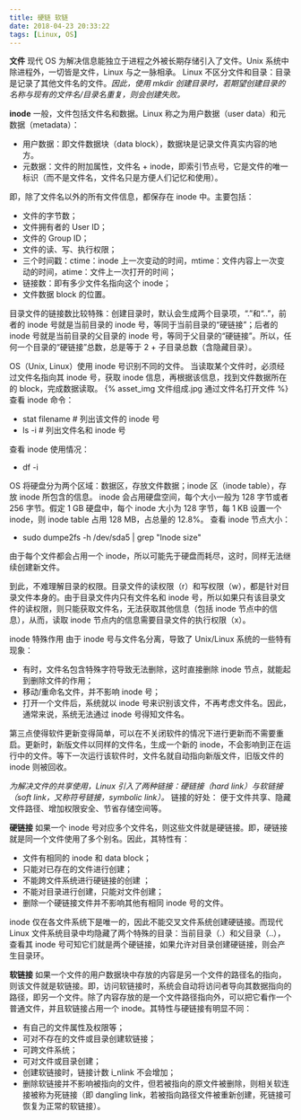 ```yaml
---
title: 硬链 软链
date: 2018-04-23 20:33:22
tags: [Linux, OS]
---
```

**文件**
现代 OS 为解决信息能独立于进程之外被长期存储引入了文件。Unix 系统中除进程外，一切皆是文件，Linux 与之一脉相承。
Linux 不区分文件和目录：目录是记录了其他文件名的文件。_因此，使用 mkdir 创建目录时，若期望创建目录的名称与现有的文件名/目录名重复，则会创建失败。_

**inode**
一般，文件包括文件名和数据。Linux 称之为用户数据（user data）和元数据（metadata）：
* 用户数据：即文件数据块（data block），数据块是记录文件真实内容的地方。
* 元数据：文件的附加属性，文件名 + inode，即索引节点号，它是文件的唯一标识（而不是文件名，文件名只是方便人们记忆和使用）。

即，除了文件名以外的所有文件信息，都保存在 inode 中。主要包括：
* 文件的字节数；
* 文件拥有者的 User ID；
* 文件的 Group ID；
* 文件的读、写、执行权限；
* 三个时间戳：ctime：inode 上一次变动的时间，mtime：文件内容上一次变动的时间，atime：文件上一次打开的时间；
* 链接数：即有多少文件名指向这个 inode；
* 文件数据 block 的位置。

目录文件的链接数比较特殊：创建目录时，默认会生成两个目录项，“.”和“..”，前者的 inode 号就是当前目录的 inode 号，等同于当前目录的“硬链接”；后者的 inode 号就是当前目录的父目录的 inode 号，等同于父目录的“硬链接”。所以，任何一个目录的“硬链接”总数，总是等于 2 + 子目录总数（含隐藏目录）。

OS（Unix, Linux）使用 inode 号识别不同的文件。
当读取某个文件时，必须经过文件名指向其 inode 号，获取 inode 信息，再根据该信息，找到文件数据所在的 block，完成数据读取。
{% asset_img 文件组成.jpg 通过文件名打开文件 %}
查看 inode 命令：
* stat filename  # 列出该文件的 inode 号
* ls -i  # 列出文件名和 inode 号

查看 inode 使用情况：
* df -i

OS 将硬盘分为两个区域：数据区，存放文件数据；inode 区（inode table），存放 inode 所包含的信息。
inode 会占用硬盘空间，每个大小一般为 128 字节或者 256 字节。假定 1 GB 硬盘中，每个 inode 大小为 128 字节，每 1 KB 设置一个 inode，则 inode table 占用 128 MB，占总量的 12.8%。
查看 inode 节点大小：
* sudo dumpe2fs -h /dev/sda5 | grep "Inode size"

由于每个文件都会占用一个 inode，所以可能先于硬盘而耗尽，这时，同样无法继续创建新文件。

到此，不难理解目录的权限。目录文件的读权限（r）和写权限（w），都是针对目录文件本身的。由于目录文件内只有文件名和 inode 号，所以如果只有该目录文件的读权限，则只能获取文件名，无法获取其他信息（包括 inode 节点中的信息），从而，读取 inode 节点内的信息需要目录文件的执行权限（x）。

inode 特殊作用
由于 inode 号与文件名分离，导致了 Unix/Linux 系统的一些特有现象：
* 有时，文件名包含特殊字符导致无法删除，这时直接删除 inode 节点，就能起到删除文件的作用；
* 移动/重命名文件，并不影响 inode 号；
* 打开一个文件后，系统就以 inode 号来识别该文件，不再考虑文件名。因此，通常来说，系统无法通过 inode 号得知文件名。

第三点使得软件更新变得简单，可以在不关闭软件的情况下进行更新而不需要重启。更新时，新版文件以同样的文件名，生成一个新的 inode，不会影响到正在运行中的文件。等下一次运行该软件时，文件名就自动指向新版文件，旧版文件的 inode 则被回收。

_为解决文件的共享使用，Linux 引入了两种链接：硬链接（hard link）与软链接（soft link，又称符号链接，symbolic link）。_
链接的好处：
便于文件共享、隐藏文件路径、增加权限安全、节省存储空间等。

**硬链接**
如果一个 inode 号对应多个文件名，则这些文件就是硬链接。即，硬链接就是同一个文件使用了多个别名。因此，其特性有：
* 文件有相同的 inode 和 data block；
* 只能对已存在的文件进行创建；
* 不能跨文件系统进行硬链接的创建 ；
* 不能对目录进行创建，只能对文件创建；
* 删除一个硬链接文件并不影响其他有相同 inode 号的文件。

inode 仅在各文件系统下是唯一的，因此不能交叉文件系统创建硬链接。而现代 Linux 文件系统目录中均隐藏了两个特殊的目录：当前目录（.）和父目录（..），查看其 inode 号可知它们就是两个硬链接，如果允许对目录创建硬链接，则会产生目录环。

**软链接**
如果一个文件的用户数据块中存放的内容是另一个文件的路径名的指向，则该文件就是软链接。即，访问软链接时，系统会自动将访问者导向其数据指向的路径，即另一个文件。除了内容存放的是一个文件路径指向外，可以把它看作一个普通文件，并且软链接占用一个 inode。其特性与硬链接有明显不同：
* 有自己的文件属性及权限等；
* 可对不存在的文件或目录创建软链接；
* 可跨文件系统；
* 可对文件或目录创建；
* 创建软链接时，链接计数 i_nlink 不会增加；
* 删除软链接并不影响被指向的文件，但若被指向的原文件被删除，则相关软连接被称为死链接（即 dangling link，若被指向路径文件被重新创建，死链接可恢复为正常的软链接）。
